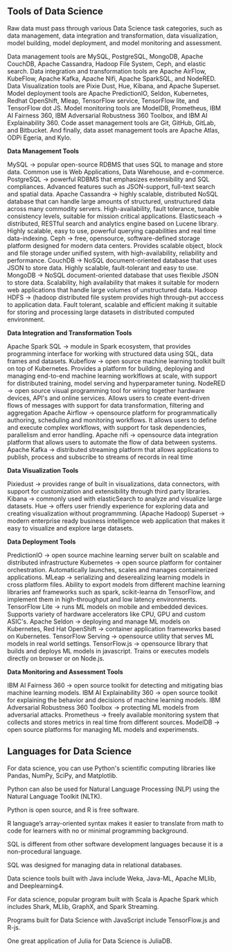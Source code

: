 ## Tools of Data Science

Raw data must pass through various Data Science task categories, such as data management, data integration and transformation, 
data visualization, model building, model deployment, and model monitoring and assessment.

Data management tools are MySQL, PostgreSQL, MongoDB, Apache CouchDB, Apache Cassandra, Hadoop File System, Ceph, and elastic search. 
Data integration and transformation tools are Apache AirFlow, KubeFlow, Apache Kafka, Apache Nifi, Apache SparkSQL, and NodeRED. 
Data Visualization tools are Pixie Dust, Hue, Kibana, and Apache Superset. 
Model deployment tools are Apache PredictionIO, Seldon, Kubernetes, Redhat OpenShift, Mleap, TensorFlow service, TensorFlow lite, and TensorFlow dot JS. 
Model monitoring tools are ModelDB, Prometheus, IBM AI Fairness 360, IBM Adversarial Robustness 360 Toolbox, and IBM AI Explainability 360. 
Code asset management tools are Git, GitHub, GitLab, and Bitbucket. 
And finally, data asset management tools are Apache Atlas, ODPi Egeria, and Kylo.

**Data Management Tools**

MySQL -> popular open-source RDBMS that uses SQL to manage and store data. Common use is Web Applications, Data Warehouse, and e-commerce.
PostgreSQL -> powerful RDBMS that emphasizes extensibility and SQL compliances. Advanced features such as JSON-support, full-text search and spatial data.
Apache Cassandra -> highly scalable, distributed NoSQL database that can handle large amounts of structured, unstructured data across many commodity servers.
    High-availability, fault tolerance, tunable consistency levels, suitable for mission critical applications.
Elasticseach -> distributed, RESTful search and analytics engine based on Lucene library. Highly scalable, easy to use, powerful querying capabilities and
    real time data-indexing.
Ceph -> free, opensource, software-defined storage platform designed for modern data centers. Provides scalable object, block and file storage under unified system, with 
    high-availability, reliability and performance.
CouchDB -> NoSQL document-oriented database that uses JSON to store data. Highly scalable, fault-tolerant and easy to use.
MongoDB -> NoSQL document-oriented database that uses flexible JSON to store data. Scalability, high availability that makes it suitable 
    for modern web applications that handle large volumes of unstructured data.
Hadoop HDFS -> (hadoop distributed file system provides high through-put acccess to application data. Fault tolerant, scalable and efficient 
    making it suitable for storing and processing large datasets in distributed computed environment.

**Data Integration and Transformation Tools**

Apache Spark SQL -> module in Spark ecosystem, that provides programming interface for working with structured data using SQL, data frames and datasets.
Kubeflow -> open source machine learning toolkit built on top of Kubernetes. Provides a platform for building, deploying and managing end-to-end machine learning worklflows
    at scale, with support for distributed training, model serving and hyperparameter tuning.
NodeRED -> open source visual programming tool for wiring together hardware devices, API's and online services. Allows users to create event-driven flows of messages with support     for data transformation, filtering and aggregation
Apache Airflow -> opensource platform for programmatically authoring, scheduling and monitoring workflows. It allows users to define and execute complex workflows, with support       for task dependencies, parallelism and error handling.
Apache nifi -> opensource data integration platform that allows users to automate the flow of data between systems.
Apache Kafka -> distributed streaming platform that allows applications to publish, process and subscribe to streams of records in real time

**Data Visualization Tools**

Pixiedust -> provides range of built in visualizations, data connectors, with support for customization and extensibility through third party libraries.
Kibana -> commonly used with elasticSearch to analyze and visualize large datasets.
Hue -> offers user friendly experience for exploring data and creating visualization without programmming. (Apache Hadoop)
Superset -> modern enterprise ready business intelligence web application that makes it easy to visualize and explore large datasets. 

**Data Deployment Tools**

PredictionIO -> open source machine learning server built on scalable and distributed infrastructure
Kubernetes -> open source platform for container orchestration. Automatically launches, scales and manages containerized applications.
MLeap -> serializing and deserealizing learning models in cross platform files. Ability to export models from different machine learning libraries anf frameworks such as 
    spark, scikit-learna dn TensorFlow, and implement them in high-throughput and low latency environments.
TensorFlow Lite -> runs ML models on mobile and embedded devices. Supports variety of hardware accelerators like CPU, GPU and custom ASIC's.
Apache Seldon -> deploying and manage ML models on Kubernetes, 
Red Hat OpenShift -> container application frameworks based on Kubernetes.
TensorFlow Serving -> opensource utility that serves ML models in real world settings.
TensorFlow.js -> opensource library that builds and deploys ML models in javascript. Trains or executes models directly on browser or on Node.js.

**Data Monitoring and Assessment Tools**

IBM AI Fairness 360 -> open source toolkit for detecting and mitigating bias machine learning models.
IBM AI Explainability 360 -> open source toolkit for explaining the behavior and decisions of machine learning models.
IBM Adversarial Robustness 360 Toolbox -> protecting ML models from adversarial attacks.
Prometheus -> freely available monitoring system that collects and stores metrics in real time from different sources.
ModelDB -> open source platforms for managing ML models and experimensts.

## Languages for Data Science

For data science, you can use Python's scientific computing libraries like Pandas, NumPy, SciPy, and Matplotlib. 

Python can also be used for Natural Language Processing (NLP) using the Natural Language Toolkit (NLTK). 

Python is open source, and R is free software. 

R language’s array-oriented syntax makes it easier to translate from math to code for learners with no or minimal programming background.

SQL is different from other software development languages because it is a non-procedural language.

SQL was designed for managing data in relational databases. 

Data science tools built with Java include Weka, Java-ML, Apache MLlib, and Deeplearning4.

For data science, popular program built with Scala is Apache Spark which includes Shark, MLlib, GraphX, and Spark Streaming.

Programs built for Data Science with JavaScript include TensorFlow.js and R-js.

One great application of Julia for Data Science is JuliaDB.
